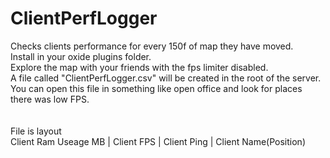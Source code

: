 # ClientPerfLogger
Checks clients performance for every 150f of map they have moved.
<br>
Install in your oxide plugins folder.<br>
Explore the map with your friends with the fps limiter disabled.<br>
A file called "ClientPerfLogger.csv" will be created in the root of the server.<br>
You can open this file in something like open office and look for places there was low FPS.<br>
<br><br>
File is layout<br>
Client Ram Useage MB | Client FPS | Client Ping | Client Name(Position)
